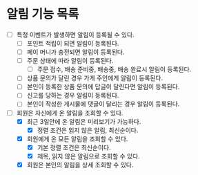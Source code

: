 # 알림 기능 목록

* [ ] 특정 이벤트가 발생하면 알림이 등록될 수 있다.
  * [ ] 포인트 적립이 되면 알림이 등록된다.
  * [ ] 페이 머니가 충전되면 알림이 등록된다.
  * [ ] 주문 상태에 따라 알림이 등록된다.
    * [ ] 주문 접수, 배송 준비중, 배송중, 배송 완료시 알림이 등록된다.
  * [ ] 상품 문의가 달린 경우 가게 주인에게 알림이 등록된다.
  * [ ] 본인이 등록한 상품 문의에 답글이 달린다면 알림이 등록된다.
  * [ ] 신고를 당하는 경우 알림이 등록된다.
  * [ ] 본인이 작성한 게시물에 댓글이 달리는 경우 알림이 등록된다.
* [ ] 회원은 자신에게 온 알림을 조회할 수 있다.
  * [x] 최근 3일안에 온 알림은 미리보기가 가능하다.
    * [x] 정렬 조건은 읽지 않은 알림, 최신순이다.
  * [x] 회원에게 온 모든 알림을 조회할 수 있다.
    * [x] 기본 정렬 조건은 최신순이다.
    * [x] 제목, 읽지 않은 알림으로 조회할 수 있다.
  * [x] 회원은 본인의 알림을 상세 조회할 수 있다.
